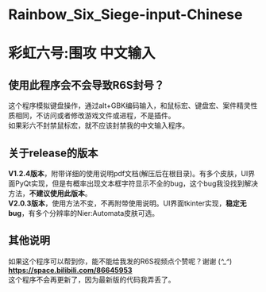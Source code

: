 # Rainbow_Six_Siege-input-Chinese
# 彩虹六号:围攻 中文输入
## 使用此程序会不会导致R6S封号？
这个程序模拟键盘操作，通过alt+GBK编码输入，和鼠标宏、键盘宏、案件精灵性质相同，不访问或者修改游戏文件或进程，不是插件。  
如果彩六不封禁鼠标宏，就不应该封禁我的中文输入程序。
## 关于release的版本
**V1.2.4版本**，附带详细的使用说明pdf文档(解压后在根目录)。有多个皮肤，UI界面PyQt实现，但是有概率出现文本框字符显示不全的bug，这个bug我没找到解决方法，**不建议使用此版本**。  
**V2.0.3版本**，使用方法不变，不再附带使用说明。UI界面tkinter实现，**稳定无bug**，有多个分辨率的Nier:Automata皮肤可选。
## 其他说明
如果这个程序可以帮到你，能不能给我发的R6S视频点个赞呢？谢谢 (*^_^*) **https://space.bilibili.com/86645953**  
这个程序不会再更新了，因为最新版的代码我弄丢了。
